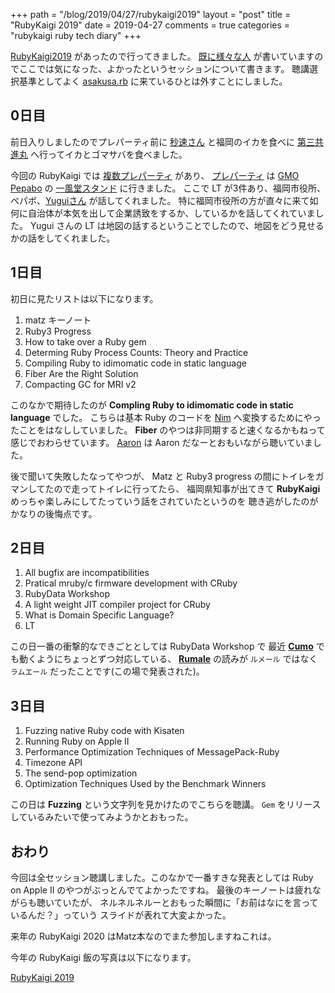+++
path = "/blog/2019/04/27/rubykaigi2019"
layout = "post"
title = "RubyKaigi 2019"
date = 2019-04-27
comments = true
categories = "rubykaigi ruby tech diary"
+++

[RubyKaigi2019](https://rubykagi.org/2019) があったので行ってきました。
[既に様々な人](http://b.hatena.ne.jp/search/text?q=rubykaigi2019) が書いていますのでここでは気になった、よかったというセッションについて書きます。
聴講選択基準としてよく [asakusa.rb](https://asakusarb.esa.io) に来ているひとは外すことにしました。

## 0日目

前日入りしましたのでプレパーティ前に [秒速さん](https://twitter.com/284km) と福岡のイカを食べに
[第三共進丸](https://tabelog.com/fukuoka/A4001/A400104/40015417/) へ行ってイカとゴマサバを食べました。

今回の RubyKaigi では [複数プレパーティ](https://rubykaigi.org/2019/parties) があり、 [プレパーティ](https://pepabo.connpass.com/event/124168/) は [GMO Pepabo](https://pepabo.com/) の [一風堂スタンド](https://www.ippudo.com/store/nishidori_stand/) に行きました。
ここで LT が3件あり、福岡市役所、ペパボ、[Yuguiさん](https://twitter.com/yugui) が話してくれました。
特に福岡市役所の方が直々に来て如何に自治体が本気を出して企業誘致をするか、しているかを話してくれていました。
Yugui さんの LT は地図の話するということでしたので、地図をどう見せるかの話をしてくれました。

## 1日目
初日に見たリストは以下になります。

1. matz キーノート
1. Ruby3 Progress
1. How to take over a Ruby gem
1. Determing Ruby Process Counts: Theory and Practice
1. Compiling Ruby to idimomatic code in static language
1. Fiber Are the Right Solution
1. Compacting GC for MRI v2

このなかで期待したのが **Compling Ruby to idimomatic code in static language** でした。
こちらは基本 Ruby のコードを [Nim](https://nim-lang.org/) へ変換するためにやったことをはなししていました。
**Fiber** のやつは非同期すると速くなるかもねって感じでおわらせています。
[Aaron](https://github.com/tenderlove) は Aaron だなーとおもいながら聴いていました。

後で聞いて失敗したなってやつが、 Matz と Ruby3 progress の間にトイレをガマンしてたので走ってトイレに行ってたら、
福岡県知事が出てきて **RubyKaigi** めっちゃ楽しみにしてたっていう話をされていたというのを
聴き逃がしたのがかなりの後悔点です。

## 2日目

1. All bugfix are incompatibilities
1. Pratical mruby/c firmware development with CRuby
1. RubyData Workshop
1. A light weight JIT compiler project for CRuby
1. What is Domain Specific Language?
1. LT

この日一番の衝撃的なできごととしては RubyData Workshop で
最近 [**Cumo**](https://github.com/sonots/cumo) でも動くようにちょっとずつ対応している、
[**Rumale**](https://github.com/yoshoku/rumale) の読みが `ルメール` ではなく `ラムエール` だったことです(この場で発表された)。

## 3日目

1. Fuzzing native Ruby code with Kisaten
1. Running Ruby on Apple II
1. Performance Optimization Techniques of MessagePack-Ruby
1. Timezone API
1. The send-pop optimization
1. Optimization Techniques Used by the Benchmark Winners

この日は **Fuzzing** という文字列を見かけたのでこちらを聴講。
`Gem` をリリースしているみたいで使ってみようかとおもった。

## おわり

今回は全セッション聴講しました。このなかで一番すきな発表としては
Ruby on Apple II のやつがぶっとんでてよかったですね。
最後のキーノートは疲れながらも聴いていたが、
ネルネルネルーとおもった瞬間に「お前はなにを言っているんだ？」っていう
スライドが表れて大変よかった。

来年の RubyKaigi 2020 はMatz本なのでまた参加しますねこれは。

今年の RubyKaigi 飯の写真は以下になります。

[RubyKaigi 2019](https://www.amazon.co.jp/photos/share/JMFkdlomW29NdLar2a5tFydS6PjEMlkp5mLDO6dcVjn)
